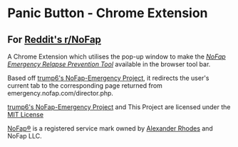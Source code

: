 # Panic Button - Chrome Extension

## For [Reddit's r/NoFap](reddit.com/r/NoFap)

A Chrome Extension which utilises the pop-up window to make the [*NoFap Emergency Relapse Prevention Tool*](http://emergency.nofap.com) available in the browser
tool bar. 

Based off [trump6's NoFap-Emergency Project](https://github.com/trump6/NoFap-Emergency), it redirects the user's current tab
to the corresponding page returned from emergency.nofap.com/director.php. 

[trump6's NoFap-Emergency Project](https://github.com/trump6/NoFap-Emergency) and This Project are licensed under the [MIT License](http://opensource.org/licenses/MIT)

[NoFap®](http://nofap.com/) is a registered service mark owned by [Alexander Rhodes](http://www.alexanderrhodes.net/) and NoFap LLC.
